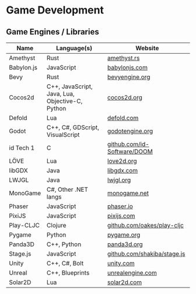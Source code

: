 # Game Development

## Game Engines / Libraries
| Name			| Language(s)										| Website										|
|---------------|---------------------------------------------------|-----------------------------------------------|
| Amethyst		| Rust												| [amethyst.rs](https://amethyst.rs) |
| Babylon.js	| JavaScript										| [babylonjs.com](https://babylonjs.com) |
| Bevy			| Rust												| [bevyengine.org](https://bevyengine.org) |
| Cocos2d		| C++, JavaScript, Java, Lua, Objective-C, Python	| [cocos2d.org](https://cocos2d.org) |
| Defold		| Lua												| [defold.com](https://defold.com) |
| Godot			| C++, C#, GDScript, VisualScript					| [godotengine.org](https://godotengine.org) |
| id Tech 1		| C													| [github.com/id-Software/DOOM](https://github.com/id-Software/DOOM) |
| LÖVE			| Lua												| [love2d.org](https://love2d.org) |
| libGDX		| Java												| [libgdx.com](https://libgdx.com) |
| LWJGL			| Java												| [lwjgl.org](https://lwjgl.org) |
| MonoGame		| C#, Other .NET langs								| [monogame.net](https://monogame.net) |
| Phaser		| JavaScript										| [phaser.io](https://phaser.io) |
| PixiJS		| JavaScript										| [pixijs.com](https://www.pixijs.com) |
| Play-CLJC		| Clojure											| [github.com/oakes/play-cljc](https://github.com/oakes/play-cljc) |
| Pygame		| Python											| [pygame.org](https://pygame.org) |
| Panda3D		| C++, Python										| [panda3d.org](https://panda3d.org) |
| Stage.js		| JavaScript										| [github.com/shakiba/stage.js](https://github.com/shakiba/stage.js) |
| Unity			| C++, C#, Bolt										| [unity.com](https://unity.com) |
| Unreal		| C++, Blueprints									| [unrealengine.com](https://www.unrealengine.com) |
| Solar2D		| Lua												| [solar2d.com](https://solar2d.com) |
